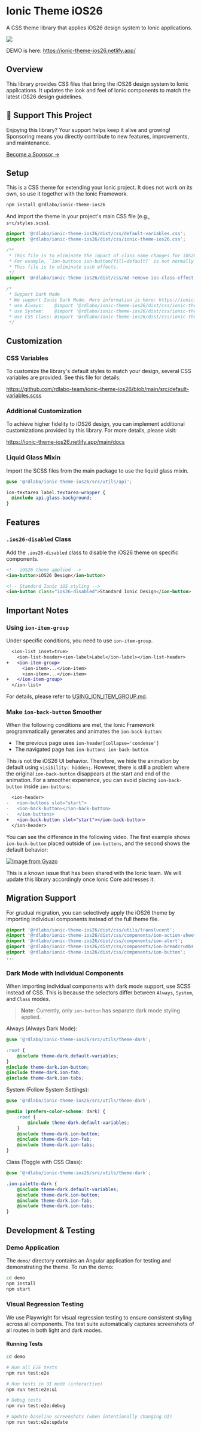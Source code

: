 # Ionic Theme iOS26

A CSS theme library that applies iOS26 design system to Ionic applications.

![](screenshots/ios26.png)

DEMO is here: https://ionic-theme-ios26.netlify.app/

## Overview

This library provides CSS files that bring the iOS26 design system to Ionic applications. It updates the look and feel of Ionic components to match the latest iOS26 design guidelines.

## 💖 Support This Project

Enjoying this library? Your support helps keep it alive and growing!  
Sponsoring means you directly contribute to new features, improvements, and maintenance.

[Become a Sponsor →](https://github.com/sponsors/rdlabo)

## Setup

This is a CSS theme for extending your Ionic project. It does not work on its own, so use it together with the Ionic Framework.

```bash
npm install @rdlabo/ionic-theme-ios26
```

And import the theme in your project's main CSS file (e.g., `src/styles.scss`).

```css
@import '@rdlabo/ionic-theme-ios26/dist/css/default-variables.css';
@import '@rdlabo/ionic-theme-ios26/dist/css/ionic-theme-ios26.css';

/**
 * This file is to eliminate the impact of class name changes for iOS26.
 * For example, `ion-buttons ion-button[fill=default]` is not normally implemented, but may be required for iOS26.
 * This file is to eliminate such effects.
 */
@import '@rdlabo/ionic-theme-ios26/dist/css/md-remove-ios-class-effect.css';

/*
 * Support Dark Mode
 * We support Ionic Dark Mode. More information is here: https://ionicframework.com/docs/theming/dark-mode
 * use Always:    @import '@rdlabo/ionic-theme-ios26/dist/css/ionic-theme-dark-always.css'
 * use System:    @import '@rdlabo/ionic-theme-ios26/dist/css/ionic-theme-dark-system.css'
 * use CSS Class: @import '@rdlabo/ionic-theme-ios26/dist/css/ionic-theme-dark-class.css'
 */
```

## Customization

### CSS Variables

To customize the library's default styles to match your design, several CSS variables are provided. See this file for details:

https://github.com/rdlabo-team/ionic-theme-ios26/blob/main/src/default-variables.scss


### Additional Customization

To achieve higher fidelity to iOS26 design, you can implement additional customizations provided by this library. For more details, please visit:

https://ionic-theme-ios26.netlify.app/main/docs


### Liquid Glass Mixin

Import the SCSS files from the main package to use the liquid glass mixin.

```scss
@use '@rdlabo/ionic-theme-ios26/src/utils/api';

ion-textarea label.textarea-wrapper {
  @include api.glass-background;
}
```


## Features

### `.ios26-disabled` Class

Add the `.ios26-disabled` class to disable the iOS26 theme on specific components.

```html
<!-- iOS26 theme applied -->
<ion-button>iOS26 Design</ion-button>

<!-- Standard Ionic iOS styling -->
<ion-button class="ios26-disabled">Standard Ionic Design</ion-button>
```


## Important Notes

### Using `ion-item-group`

Under specific conditions, you need to use `ion-item-group`.

```diff
  <ion-list inset=true>
    <ion-list-header><ion-label>Label</ion-label></ion-list-header>
+   <ion-item-group>
      <ion-item>...</ion-item>
      <ion-item>...</ion-item>
+   </ion-item-group>
  </ion-list>
```

For details, please refer to [USING_ION_ITEM_GROUP.md](./USING_ION_ITEM_GROUP.md).

### Make `ion-back-button` Smoother

When the following conditions are met, the Ionic Framework programmatically generates and animates the `ion-back-button`:

- The previous page uses `ion-header[collapse='condense']`
- The navigated page has `ion-buttons ion-back-button`

This is not the iOS26 UI behavior. Therefore, we hide the animation by default using `visibility: hidden;`. However, there is still a problem where the original `ion-back-button` disappears at the start and end of the animation. For a smoother experience, you can avoid placing `ion-back-button` inside `ion-buttons`:

```diff
  <ion-header>
-   <ion-buttons slot="start">
-   <ion-back-button></ion-back-button>
-   </ion-buttons>
+   <ion-back-button slot="start"></ion-back-button>
  </ion-header>
```

You can see the difference in the following video. The first example shows `ion-back-button` placed outside of `ion-buttons`, and the second shows the default behavior:

[![Image from Gyazo](https://i.gyazo.com/e196a49d9f2dbd93cd0ebed67c258c73.gif)](https://gyazo.com/e196a49d9f2dbd93cd0ebed67c258c73)

This is a known issue that has been shared with the Ionic team. We will update this library accordingly once Ionic Core addresses it.


## Migration Support

For gradual migration, you can selectively apply the iOS26 theme by importing individual components instead of the full theme file.

```css
@import '@rdlabo/ionic-theme-ios26/dist/css/utils/translucent';
@import '@rdlabo/ionic-theme-ios26/dist/css/components/ion-action-sheet';
@import '@rdlabo/ionic-theme-ios26/dist/css/components/ion-alert';
@import '@rdlabo/ionic-theme-ios26/dist/css/components/ion-breadcrumbs';
@import '@rdlabo/ionic-theme-ios26/dist/css/components/ion-button';
...
```

### Dark Mode with Individual Components

When importing individual components with dark mode support, use SCSS instead of CSS. This is because the selectors differ between `Always`, `System`, and `Class` modes.

> **Note**: Currently, only `ion-button` has separate dark mode styling applied.

Always (Always Dark Mode):
```scss
@use '@rdlabo/ionic-theme-ios26/src/utils/theme-dark';

:root {
    @include theme-dark.default-variables;
}
@include theme-dark.ion-button;
@include theme-dark.ion-fab;
@include theme-dark.ion-tabs;
```

System (Follow System Settings):
```scss
@use '@rdlabo/ionic-theme-ios26/src/utils/theme-dark';

@media (prefers-color-scheme: dark) {
    :root {
        @include theme-dark.default-variables;
    }
    @include theme-dark.ion-button;
    @include theme-dark.ion-fab;
    @include theme-dark.ion-tabs;
}
```

Class (Toggle with CSS Class):
```scss
@use '@rdlabo/ionic-theme-ios26/src/utils/theme-dark';

.ion-palette-dark {
    @include theme-dark.default-variables;
    @include theme-dark.ion-button;
    @include theme-dark.ion-fab;
    @include theme-dark.ion-tabs;
}
```

## Development & Testing

### Demo Application

The `demo/` directory contains an Angular application for testing and demonstrating the theme. To run the demo:

```bash
cd demo
npm install
npm start
```

### Visual Regression Testing

We use Playwright for visual regression testing to ensure consistent styling across all components. The test suite automatically captures screenshots of all routes in both light and dark modes.

#### Running Tests

```bash
cd demo

# Run all E2E tests
npm run test:e2e

# Run tests in UI mode (interactive)
npm run test:e2e:ui

# Debug tests
npm run test:e2e:debug

# Update baseline screenshots (when intentionally changing UI)
npm run test:e2e:update
```

